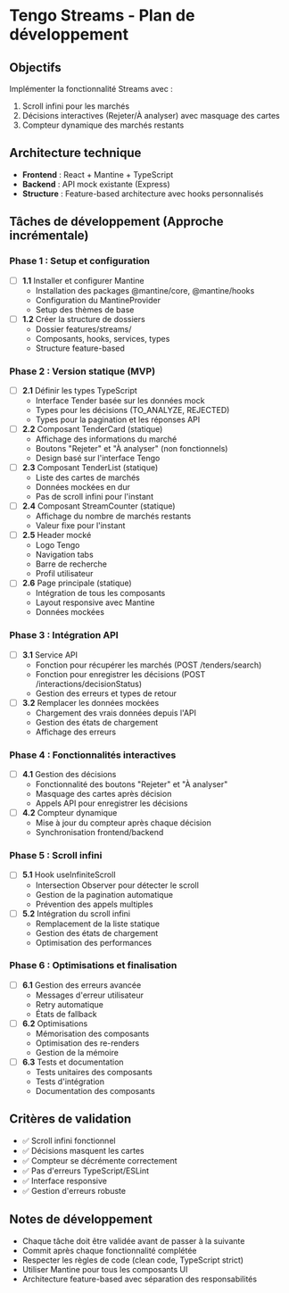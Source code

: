 # Tengo Streams - Plan de développement

## Objectifs
Implémenter la fonctionnalité Streams avec :
1. Scroll infini pour les marchés
2. Décisions interactives (Rejeter/À analyser) avec masquage des cartes
3. Compteur dynamique des marchés restants

## Architecture technique
- **Frontend** : React + Mantine + TypeScript
- **Backend** : API mock existante (Express)
- **Structure** : Feature-based architecture avec hooks personnalisés

## Tâches de développement (Approche incrémentale)

### Phase 1 : Setup et configuration
- [ ] **1.1** Installer et configurer Mantine
  - Installation des packages @mantine/core, @mantine/hooks
  - Configuration du MantineProvider
  - Setup des thèmes de base
- [ ] **1.2** Créer la structure de dossiers
  - Dossier features/streams/
  - Composants, hooks, services, types
  - Structure feature-based

### Phase 2 : Version statique (MVP)
- [ ] **2.1** Définir les types TypeScript
  - Interface Tender basée sur les données mock
  - Types pour les décisions (TO_ANALYZE, REJECTED)
  - Types pour la pagination et les réponses API
- [ ] **2.2** Composant TenderCard (statique)
  - Affichage des informations du marché
  - Boutons "Rejeter" et "À analyser" (non fonctionnels)
  - Design basé sur l'interface Tengo
- [ ] **2.3** Composant TenderList (statique)
  - Liste des cartes de marchés
  - Données mockées en dur
  - Pas de scroll infini pour l'instant
- [ ] **2.4** Composant StreamCounter (statique)
  - Affichage du nombre de marchés restants
  - Valeur fixe pour l'instant
- [ ] **2.5** Header mocké
  - Logo Tengo
  - Navigation tabs
  - Barre de recherche
  - Profil utilisateur
- [ ] **2.6** Page principale (statique)
  - Intégration de tous les composants
  - Layout responsive avec Mantine
  - Données mockées

### Phase 3 : Intégration API
- [ ] **3.1** Service API
  - Fonction pour récupérer les marchés (POST /tenders/search)
  - Fonction pour enregistrer les décisions (POST /interactions/decisionStatus)
  - Gestion des erreurs et types de retour
- [ ] **3.2** Remplacer les données mockées
  - Chargement des vrais données depuis l'API
  - Gestion des états de chargement
  - Affichage des erreurs

### Phase 4 : Fonctionnalités interactives
- [ ] **4.1** Gestion des décisions
  - Fonctionnalité des boutons "Rejeter" et "À analyser"
  - Masquage des cartes après décision
  - Appels API pour enregistrer les décisions
- [ ] **4.2** Compteur dynamique
  - Mise à jour du compteur après chaque décision
  - Synchronisation frontend/backend

### Phase 5 : Scroll infini
- [ ] **5.1** Hook useInfiniteScroll
  - Intersection Observer pour détecter le scroll
  - Gestion de la pagination automatique
  - Prévention des appels multiples
- [ ] **5.2** Intégration du scroll infini
  - Remplacement de la liste statique
  - Gestion des états de chargement
  - Optimisation des performances

### Phase 6 : Optimisations et finalisation
- [ ] **6.1** Gestion des erreurs avancée
  - Messages d'erreur utilisateur
  - Retry automatique
  - États de fallback
- [ ] **6.2** Optimisations
  - Mémorisation des composants
  - Optimisation des re-renders
  - Gestion de la mémoire
- [ ] **6.3** Tests et documentation
  - Tests unitaires des composants
  - Tests d'intégration
  - Documentation des composants

## Critères de validation
- ✅ Scroll infini fonctionnel
- ✅ Décisions masquent les cartes
- ✅ Compteur se décrémente correctement
- ✅ Pas d'erreurs TypeScript/ESLint
- ✅ Interface responsive
- ✅ Gestion d'erreurs robuste

## Notes de développement
- Chaque tâche doit être validée avant de passer à la suivante
- Commit après chaque fonctionnalité complétée
- Respecter les règles de code (clean code, TypeScript strict)
- Utiliser Mantine pour tous les composants UI
- Architecture feature-based avec séparation des responsabilités
